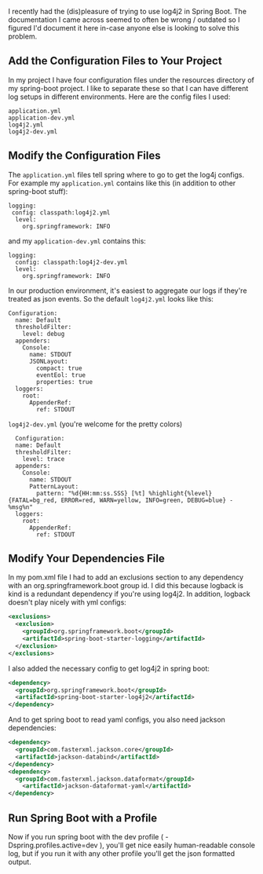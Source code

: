 <!--META--
author: Sean K Smith
created: 2019-05-07T00:44:48Z
edited: 2019-05-07T00:44:48Z
title: Using Log4j2 in Spring Boot
subtitle: 
tags:
  - spring-boot
  - spring
  - java
--END-->

I recently had the (dis)pleasure of trying to use log4j2 in Spring Boot. The documentation I came across seemed to often be wrong / outdated so I figured I'd document it here in-case anyone else is looking to solve this problem.
<!--BREAK-->
## Add the Configuration Files to Your Project

In my project I have four configuration files under the resources directory of my spring-boot project. I like to separate these so that I can have different log setups in different environments. Here are the config files I used:

``` plaintext
application.yml
application-dev.yml
log4j2.yml
log4j2-dev.yml
```

## Modify the Configuration Files

The `application.yml` files tell spring where to go to get the log4j configs. For example my `application.yml` contains like this (in addition to other spring-boot stuff):

``` YML
logging:
 config: classpath:log4j2.yml
  level:
    org.springframework: INFO
```

and my `application-dev.yml` contains this:

``` YML
logging:
  config: classpath:log4j2-dev.yml
  level:
    org.springframework: INFO
```

In our production environment, it's easiest to aggregate our logs if they're treated as json events. So the default `log4j2.yml` looks like this:

``` YML
Configuration:
  name: Default
  thresholdFilter:
    level: debug
  appenders:
    Console:
      name: STDOUT
      JSONLayout:
        compact: true
        eventEol: true
        properties: true
  loggers:
    root:
      AppenderRef:
        ref: STDOUT
```

`log4j2-dev.yml` (you're welcome for the pretty colors)

``` YML
  Configuration:
  name: Default
  thresholdFilter:
    level: trace
  appenders:
    Console:
      name: STDOUT
      PatternLayout:
        pattern: "%d{HH:mm:ss.SSS} [%t] %highlight{%level}{FATAL=bg_red, ERROR=red, WARN=yellow, INFO=green, DEBUG=blue} - %msg%n"
  loggers:
    root:
      AppenderRef:
        ref: STDOUT
```

## Modify Your Dependencies File

In my pom.xml file I had to add an exclusions section to any dependency with an org.springframework.boot group id. I did this because logback is kind is a redundant dependency if you're using log4j2. In addition, logback doesn't play nicely with yml configs:

``` XML
<exclusions>
  <exclusion>
    <groupId>org.springframework.boot</groupId>
    <artifactId>spring-boot-starter-logging</artifactId>
  </exclusion>
</exclusions>
```

I also added the necessary config to get log4j2 in spring boot:

``` XML
<dependency>
  <groupId>org.springframework.boot</groupId>
  <artifactId>spring-boot-starter-log4j2</artifactId>
</dependency>
```

And to get spring boot to read yaml configs, you also need jackson dependencies:

``` XML
<dependency>
  <groupId>com.fasterxml.jackson.core</groupId>
  <artifactId>jackson-databind</artifactId>
</dependency>
<dependency>
  <groupId>com.fasterxml.jackson.dataformat</groupId>
    <artifactId>jackson-dataformat-yaml</artifactId>
</dependency>
```

## Run Spring Boot with a Profile

Now if you run spring boot with the dev profile ( -Dspring.profiles.active=dev ), you'll get nice easily human-readable console log, but if you run it with any other profile you'll get the json formatted output.
